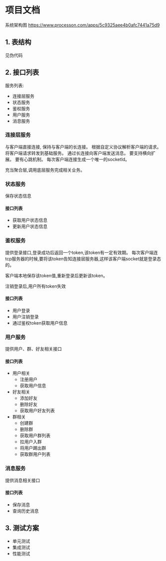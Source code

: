 # 项目文档

系统架构图
https://www.processon.com/apps/5c9325aee4b0afc7441a75d9

## 1. 表结构

见伪代码

## 2. 接口列表

服务列表:

- 连接层服务
- 状态服务
- 鉴权服务
- 用户服务
- 消息服务

### 连接层服务

与客户端直接连接, 保持与客户端的长连接。
根据自定义协议解析客户端的请求。
将客户端请求转发到基础服务。
通过长连接向客户端发送消息。
要支持横向扩展。
要有心跳机制。
每次客户端连接生成一个唯一的socketId。

充当聚合层,调用底层服务完成相关业务。

### 状态服务

保存状态信息

#### 接口列表

- 获取用户状态信息
- 更新用户状态信息

### 鉴权服务

提供登录接口,登录成功后返回一个token,该token有一定有效期。
每次客户端连tcp服务器的时候,要将该token告知连接层服务器,这样该客户端socket就是登录态的。

客户端本地保存该token值,重新登录后更新该token。

注销登录后,用户所有token失效

#### 接口列表

- 用户登录
- 用户注销登录
- 通过鉴权token获取用户信息

### 用户服务

提供用户、群、好友相关接口

#### 接口列表

- 用户相关
  - 注册用户
  - 获取用户信息
- 好友相关
  - 添加好友
  - 删除好友
  - 获取用户好友列表
- 群相关
  - 创建群
  - 删除群
  - 获取用户群列表
  - 拉用户入群
  - 将用户踢出群
  - 获取群用户列表

### 消息服务

提供消息相关接口

#### 接口列表

- 保存消息
- 查询历史消息

## 3. 测试方案

- 单元测试
- 集成测试
- 性能测试
